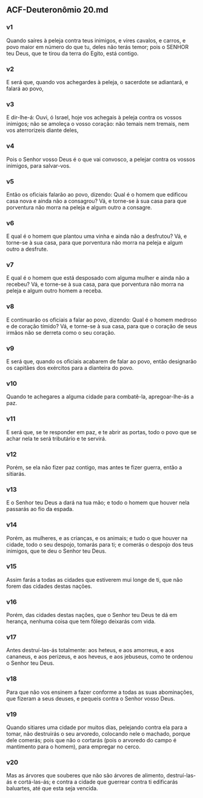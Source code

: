 ## ACF-Deuteronômio 20.md
### v1
 Quando saíres à peleja contra teus inimigos, e vires cavalos, e carros, e povo maior em número do que tu, deles não terás temor; pois o SENHOR teu Deus, que te tirou da terra do Egito, está contigo.
### v2
 E será que, quando vos achegardes à peleja, o sacerdote se adiantará, e falará ao povo,
### v3
 E dir-lhe-á: Ouvi, ó Israel, hoje vos achegais à peleja contra os vossos inimigos; não se amoleça o vosso coração: não temais nem tremais, nem vos aterrorizeis diante deles,
### v4
 Pois o Senhor vosso Deus é o que vai convosco, a pelejar contra os vossos inimigos, para salvar-vos.
### v5
 Então os oficiais falarão ao povo, dizendo: Qual é o homem que edificou casa nova e ainda não a consagrou? Vá, e torne-se à sua casa para que porventura não morra na peleja e algum outro a consagre.
### v6
 E qual é o homem que plantou uma vinha e ainda não a desfrutou? Vá, e torne-se à sua casa, para que porventura não morra na peleja e algum outro a desfrute.
### v7
 E qual é o homem que está desposado com alguma mulher e ainda não a recebeu? Vá, e torne-se à sua casa, para que porventura não morra na peleja e algum outro homem a receba.
### v8
 E continuarão os oficiais a falar ao povo, dizendo: Qual é o homem medroso e de coração tímido? Vá, e torne-se à sua casa, para que o coração de seus irmãos não se derreta como o seu coração.
### v9
 E será que, quando os oficiais acabarem de falar ao povo, então designarão os capitães dos exércitos para a dianteira do povo.
### v10
 Quando te achegares a alguma cidade para combatê-la, apregoar-lhe-ás a paz.
### v11
 E será que, se te responder em paz, e te abrir as portas, todo o povo que se achar nela te será tributário e te servirá.
### v12
 Porém, se ela não fizer paz contigo, mas antes te fizer guerra, então a sitiarás.
### v13
 E o Senhor teu Deus a dará na tua mão; e todo o homem que houver nela passarás ao fio da espada.
### v14
 Porém, as mulheres, e as crianças, e os animais; e tudo o que houver na cidade, todo o seu despojo, tomarás para ti; e comerás o despojo dos teus inimigos, que te deu o Senhor teu Deus.
### v15
 Assim farás a todas as cidades que estiverem mui longe de ti, que não forem das cidades destas nações.
### v16
 Porém, das cidades destas nações, que o Senhor teu Deus te dá em herança, nenhuma coisa que tem fôlego deixarás com vida.
### v17
 Antes destruí-las-ás totalmente: aos heteus, e aos amorreus, e aos cananeus, e aos perizeus, e aos heveus, e aos jebuseus, como te ordenou o Senhor teu Deus.
### v18
 Para que não vos ensinem a fazer conforme a todas as suas abominações, que fizeram a seus deuses, e pequeis contra o Senhor vosso Deus.
### v19
 Quando sitiares uma cidade por muitos dias, pelejando contra ela para a tomar, não destruirás o seu arvoredo, colocando nele o machado, porque dele comerás; pois que não o cortarás (pois o arvoredo do campo é mantimento para o homem), para empregar no cerco.
### v20
 Mas as árvores que souberes que não são árvores de alimento, destruí-las-ás e cortá-las-ás; e contra a cidade que guerrear contra ti edificarás baluartes, até que esta seja vencida.
